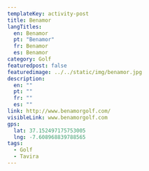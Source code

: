 ```yaml
---
templateKey: activity-post
title: Benamor
langTitles:
  en: Benamor
  pt: "Benamor"
  fr: Benamor
  es: Benamor
category: Golf 
featuredpost: false
featuredimage: ../../static/img/benamor.jpg
description: 
  en: ""
  pt: ""
  fr: ""
  es: ""
link: http://www.benamorgolf.com/
visibleLink: www.benamorgolf.com
gps:
  lat: 37.152497175753005
  lng: -7.608968839788565
tags:
  - Golf
  - Tavira
---
```


